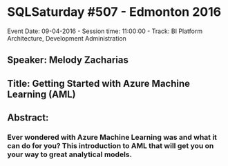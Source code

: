 # SQLSaturday #507 - Edmonton 2016
Event Date: 09-04-2016 - Session time: 11:00:00 - Track: BI Platform Architecture, Development  Administration
## Speaker: Melody Zacharias
## Title: Getting Started with Azure Machine Learning (AML)
## Abstract:
### Ever wondered with Azure Machine Learning was and what it can do for you?  This  introduction to AML that will get you on your way to great analytical models.
